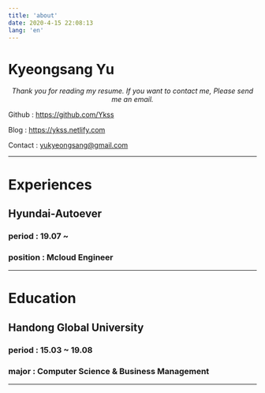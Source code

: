 ```yaml
---
title: 'about'
date: 2020-4-15 22:08:13
lang: 'en'
---
```


# Kyeongsang Yu

<div align="center">

_Thank you for reading my resume. If you want to contact me, Please send me an email._

</div>

Github : https://github.com/Ykss

Blog : https://ykss.netlify.com

Contact : yukyeongsang@gmail.com



---



# Experiences



## Hyundai-Autoever

### period : 19.07 ~

### position : Mcloud Engineer



---



# Education




## Handong Global University

### period : 15.03 ~ 19.08

### major : Computer Science & Business Management



---
